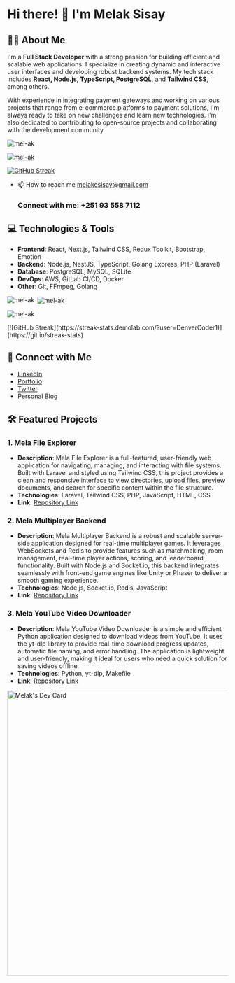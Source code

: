 # Hi there! 👋 I'm Melak Sisay

## 👨‍💻 About Me
I'm a **Full Stack Developer** with a strong passion for building efficient and scalable web applications. I specialize in creating dynamic and interactive user interfaces and developing robust backend systems. My tech stack includes **React, Node.js, TypeScript, PostgreSQL**, and **Tailwind CSS**, among others. 

With experience in integrating payment gateways and working on various projects that range from e-commerce platforms to payment solutions, I'm always ready to take on new challenges and learn new technologies. I'm also dedicated to contributing to open-source projects and collaborating with the development community.

<p align="left"> <img src="https://komarev.com/ghpvc/?username=mel-ak&label=Profile%20views&color=0e75b6&style=flat" alt="mel-ak" /> </p>

<p align="left"> <a href="https://github.com/ryo-ma/github-profile-trophy"><img src="https://github-profile-trophy.vercel.app/?username=mel-ak" alt="mel-ak" /></a> </p>
<a href="https://git.io/streak-stats"><img src="https://github-readme-streak-stats.herokuapp.com?user=mel-ak" alt="GitHub Streak" /></a>


- 📫 How to reach me melakesisay@gmail.com
    <h3 align="left">Connect with me: +251 93 558 7112</h3>
  
## 💻 Technologies & Tools
- **Frontend**: React, Next.js, Tailwind CSS, Redux Toolkit, Bootstrap, Emotion
- **Backend**: Node.js, NestJS, TypeScript, Golang Express, PHP (Laravel)
- **Database**: PostgreSQL, MySQL, SQLite
- **DevOps**: AWS, GitLab CI/CD, Docker
- **Other**: Git, FFmpeg, Golang


<p><img align="left" src="https://github-readme-stats.vercel.app/api/top-langs?username=mel-ak&show_icons=true&locale=en&layout=compact" alt="mel-ak" /></p>

<p>&nbsp;<img align="center" src="https://github-readme-stats.vercel.app/api?username=mel-ak&show_icons=true&locale=en" alt="mel-ak" /></p>

<p><img align="center" src="https://github-readme-streak-stats.herokuapp.com/?user=mel-ak&" alt="mel-ak" /></p>
[![GitHub Streak](https://streak-stats.demolab.com/?user=DenverCoder1)](https://git.io/streak-stats)

## 🔗 Connect with Me
- [LinkedIn](https://www.linkedin.com/in/melake-sisay-ab6a3a105)
- [Portfolio](https://me-port-sigma.vercel.app/)
- [Twitter](https://x.com/MelakeSisay)
- [Personal Blog](https://example.com)

## 🛠️ Featured Projects
### 1. **Mela File Explorer**
- **Description**: Mela File Explorer is a full-featured, user-friendly web application for navigating, managing, and interacting with file systems. Built with Laravel and styled using Tailwind CSS, this project provides a clean and responsive interface to view directories, upload files, preview documents, and search for specific content within the file structure.
- **Technologies**: Laravel, Tailwind CSS, PHP, JavaScript, HTML, CSS
- **Link**: [Repository Link](https://github.com/mel-ak/mela-laravel-file)

### 2. **Mela Multiplayer Backend**
- **Description**: Mela Multiplayer Backend is a robust and scalable server-side application designed for real-time multiplayer games. It leverages WebSockets and Redis to provide features such as matchmaking, room management, real-time player actions, scoring, and leaderboard functionality. Built with Node.js and Socket.io, this backend integrates seamlessly with front-end game engines like Unity or Phaser to deliver a smooth gaming experience.
- **Technologies**: Node.js, Socket.io, Redis, JavaScript
- **Link**: [Repository Link](https://github.com/mel-ak/mela-multi-player)

### 3. **Mela YouTube Video Downloader**
- **Description**: Mela YouTube Video Downloader is a simple and efficient Python application designed to download videos from YouTube. It uses the yt-dlp library to provide real-time download progress updates, automatic file naming, and error handling. The application is lightweight and user-friendly, making it ideal for users who need a quick solution for saving videos offline.
- **Technologies**: Python, yt-dlp, Makefile
- **Link**: [Repository Link](https://github.com/mel-ak/mela-youtube-video-downloader)

<a href="https://app.daily.dev/melak27"><img src="https://api.daily.dev/devcards/v2/z5BVjrh3xAjylSk8IFyN4.png?type=wide&r=4bv" width="652" alt="Melak's Dev Card"/></a>

<!--
**mel-ak/mel-ak** is a ✨ _special_ ✨ repository because its `README.md` (this file) appears on your GitHub profile.

Here are some ideas to get you started:

- 🔭 I’m currently working on ...
- 🌱 I’m currently learning ...
- 👯 I’m looking to collaborate on ...
- 🤔 I’m looking for help with ...
- 💬 Ask me about ...
- 📫 How to reach me: ...
- 😄 Pronouns: ...
- ⚡ Fun fact: ...
-->
